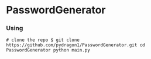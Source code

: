 # PasswordGenerator

### Using
`# clone the repo
$ git clone https://github.com/pydragon1/PasswordGenerator.git
cd PasswordGenerator
python main.py`
